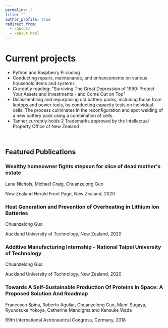 ```yaml
---
permalink: /
title: ""
author_profile: true
redirect_from: 
  - /about/
  - /about.html
---
```

<script src="https://unpkg.com/typed.js@2.1.0/dist/typed.umd.js"></script>

  <!-- Element to contain animated typing -->
  <span id="element"></span>

  <!-- Load library from the CDN -->
  <script src="https://unpkg.com/typed.js@2.1.0/dist/typed.umd.js"></script>

  <!-- Setup and start animation! -->
  <script>
    var typed = new Typed('#element', {
      strings: ['', '<strong>Check out my recent 46 hour project, starlight headliner modification.</strong>'],
      typeSpeed: 80, loop: true, loopCount: Infinity
    });
  </script>


Current projects
======
- Python and Raspberry Pi coding
- Conducting repairs, maintenance, and enhancements on various household items and systems
- Currently reading: "Surviving The Great Depression of 1990: Protect Your Assets and Investments - and Come Out on Top"
- Disassembling and repurposing old battery packs, including those from laptops and power tools, by conducting capacity tests on individual cells. The process culminates in the reconfiguration and spot welding of a new battery pack using a combination of cells.
- Tanner currently holds 2 Trademarks approved by the Intellectual Property Office of New Zealand
  
<br/>

<article class="Selected Publications">
  <h1>Featured Publications</h1>

  <article class = "Publications">
  <h3>Wealthy homeowner fights stepson for slice of dead mother's estate</h3>
  <p>Lane Nichols, Michael Craig, Chuanzelong Guo</p>
  <p> New Zealand Herald Front Page, New Zealand, 2020 </p>

  <article class = "Publications">
  <h3>Heat Generation and Prevention of Overheating in Lithium Ion Batteries</h3>
  <p>Chuanzelong Guo</p>
  <p> Auckland University of Technology, New Zealand, 2020 </p>

  <article class = "Publications">
  <h3>Additive Manufacturing Internship - National Taipei University of Technology</h3>
  <p>Chuanzelong Guo</p>
  <p>Auckland University of Technology, New Zealand, 2020 </p>

  <article class = "Publications">
  <h3>Towards A Self-Sustainable Production Of Proteins In Space: A Proposed Solution And Roadmap</h3>
  <p>Francesco Spina, Roberto Aguilar, Chuanzelong Guo, Mami Sugaya, Ryunosuke Yokoya, Catherine Mandigma and Kensuke Wada</p>
  <p>69th International Astronautical Congress, Germany, 2018</p>



